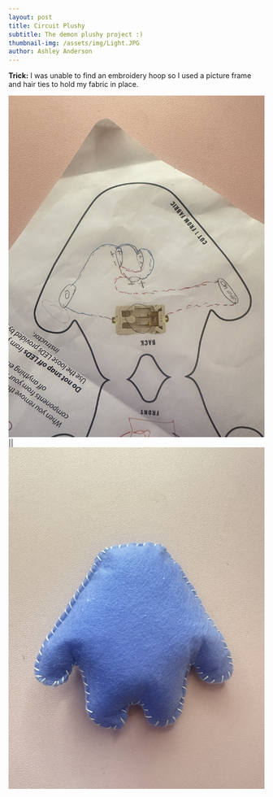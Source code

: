 ```yaml
---
layout: post
title: Circuit Plushy
subtitle: The demon plushy project :)
thumbnail-img: /assets/img/Light.JPG
author: Ashley Anderson
---
```

**Trick:**
I was unable to find an embroidery hoop so I used a picture frame and hair ties to hold my fabric in place.

![Williams embroidery](/assets/img/prototype.JPG)
||
![Second embroidery](/assets/img/back.JPG)
